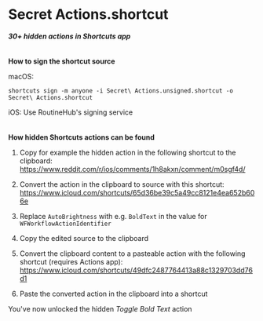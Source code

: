 # Secret Actions.shortcut
___30+ hidden actions in Shortcuts app___
\
\
\
__How to sign the shortcut source__

macOS:
~~~
shortcuts sign -m anyone -i Secret\ Actions.unsigned.shortcut -o Secret\ Actions.shortcut
~~~

iOS: Use RoutineHub's signing service
\
\
\
__How hidden Shortcuts actions can be found__

1. Copy for example the hidden action in the following shortcut to the clipboard: https://www.reddit.com/r/ios/comments/1h8akxn/comment/m0sgf4d/

3. Convert the action in the clipboard to source with this shortcut: https://www.icloud.com/shortcuts/65d36be39c5a49cc8121e4ea652b606e

3. Replace `AutoBrightness` with e.g. `BoldText` in the value for `WFWorkflowActionIdentifier`

4. Copy the edited source to the clipboard

5. Convert the clipboard content to a pasteable action with the following shortcut (requires Actions app): https://www.icloud.com/shortcuts/49dfc2487764413a88c1329703dd76d1

6. Paste the converted action in the clipboard into a shortcut

You've now unlocked the hidden _Toggle Bold Text_ action
